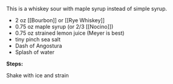 This is a whiskey sour with maple syrup instead of simple syrup.

* 2 oz [[Bourbon]] or [[Rye Whiskey]]
* 0.75 oz maple syrup (or 2/3 [[Nocino]])
* 0.75 oz strained lemon juice (Meyer is best)
* tiny pinch sea salt
* Dash of Angostura
* Splash of water

**Steps:**

Shake with ice and strain